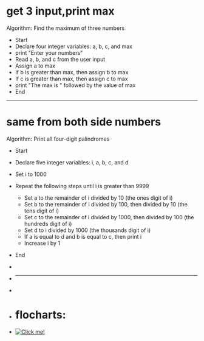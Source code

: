 # get 3 input,print max
Algorithm: Find the maximum of three numbers
- Start
- Declare four integer variables: a, b, c, and max
- print "Enter your numbers"
- Read a, b, and c from the user input
- Assign a to max
- If b is greater than max, then assign b to max
- If c is greater than max, then assign c to max
- print "The max is " followed by the value of max
- End

-----------------

# same from both side numbers

Algorithm: Print all four-digit palindromes
- Start
- Declare five integer variables: i, a, b, c, and d
- Set i to 1000
- Repeat the following steps until i is greater than 9999
  - Set a to the remainder of i divided by 10 (the ones digit of i)
  - Set b to the remainder of i divided by 100, then divided by 10 (the tens digit of i)
  - Set c to the remainder of i divided by 1000, then divided by 100 (the hundreds digit of i)
  - Set d to i divided by 1000 (the thousands digit of i)
  - If a is equal to d and b is equal to c, then print i
  - Increase i by 1
- End

- 
- *************************************************************************************

- 
- # flocharts:

- <a href="[https://www.youtube.com/watch?v=your-video-id](https://upload.wikimedia.org/wikipedia/commons/thumb/4/40/If_Else_Flowchart.png/554px-If_Else_Flowchart.png)https://upload.wikimedia.org/wikipedia/commons/thumb/4/40/If_Else_Flowchart.png/554px-If_Else_Flowchart.png">
  <img src="path-to-your-image.png" alt="Click me!" />
</a>
